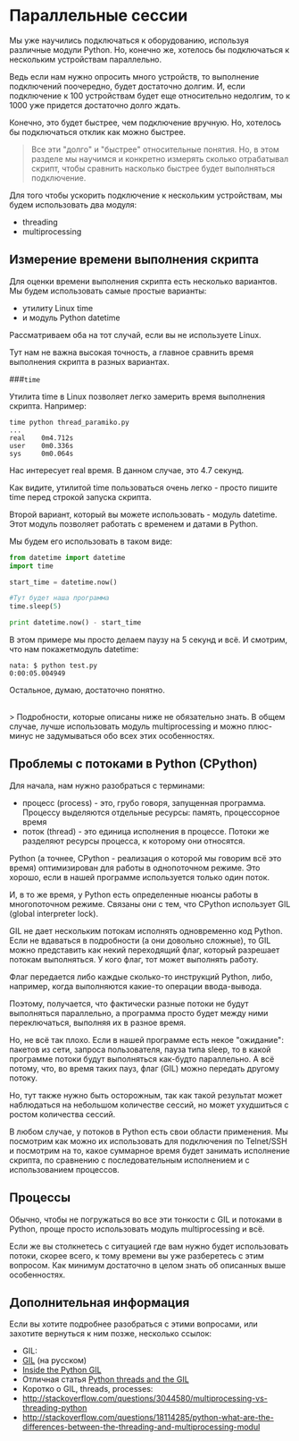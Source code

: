 # Параллельные сессии

Мы уже научились подключаться к оборудованию, используя различные модули Python. Но, конечно же, хотелось бы подключаться к нескольким устройствам параллельно.

Ведь если нам нужно опросить много устройств, то выполнение подключений поочередно, будет достаточно долгим.
И, если подключение к 100 устройствам будет еще относительно недолгим, то к 1000 уже придется достаточно долго ждать.

Конечно, это будет быстрее, чем подключение вручную. Но, хотелось бы подключаться отклик как можно быстрее.

> Все эти "долго" и "быстрее" относительные понятия. Но, в этом разделе мы научимся и конкретно измерять сколько отрабатывал скрипт, чтобы сравнить насколько быстрее будет выполняться подключение.

Для того чтобы ускорить подключение к нескольким устройствам, мы будем использовать два модуля:
* threading
* multiprocessing

## Измерение времени выполнения скрипта

Для оценки времени выполнения скрипта есть несколько вариантов. Мы будем использовать самые простые варианты:
* утилиту Linux time
* и модуль Python datetime

Рассматриваем оба на тот случай, если вы не используете Linux.

Тут нам не важна высокая точность, а главное сравнить время выполнения скрипта в разных вариантах.

###```time```

Утилита time в Linux позволяет легко замерить время выполнения скрипта. Например:
```
time python thread_paramiko.py
...
real    0m4.712s
user    0m0.336s
sys     0m0.064s
```

Нас интересует real время. В данном случае, это 4.7 секунд.

Как видите, утилитой time пользоваться очень легко - просто пишите time перед строкой запуска скрипта.

Второй вариант, который вы можете использовать - модуль datetime.
Этот модуль позволяет работать с временем и датами в Python.

Мы будем его использовать в таком виде:
```python
from datetime import datetime
import time

start_time = datetime.now()

#Тут будет наша программа
time.sleep(5)

print datetime.now() - start_time
```

В этом примере мы просто делаем паузу на 5 секунд и всё. И смотрим, что нам покажетмодуль datetime:
```
nata: $ python test.py
0:00:05.004949
```

Остальное, думаю, достаточно понятно.

<br>
> Подробности, которые описаны ниже не обязательно знать. В общем случае, лучше использовать модуль multiprocessing и можно плюс-минус не задумываться обо всех этих особенностях. 


## Проблемы с потоками в Python (CPython)
Для начала, нам нужно разобраться с терминами:
* процесс (process) - это, грубо говоря, запущенная программа. Процессу выделяются отдельные ресурсы: память, процессорное время
* поток (thread) - это единица исполнения в процессе. Потоки же разделяют ресурсы процесса, к которому они относятся.

Python (а точнее, CPython - реализация о которой мы говорим всё это время) оптимизирован для работы в однопоточном режиме. Это хорошо, если в нашей программе используется только один поток.

И, в то же время, у Python есть определенные нюансы работы в многопоточном режиме. Связаны они с тем, что CPython использует GIL (global interpreter lock).

GIL не дает нескольким потокам исполнять одновременно код Python.
Если не вдаваться в подробности (а они довольно сложные), то GIL можно представить как некий переходящий флаг, который разрешает потокам выполняться.
У кого флаг, тот может выполнять работу.

Флаг передается либо каждые сколько-то инструкций Python, либо, например, когда выполняются какие-то операции ввода-вывода.

Поэтому, получается, что фактически разные потоки не будут выполняться параллельно, а программа просто будет между ними переключаться, выполняя их в разное время.

Но, не всё так плохо. Если в нашей программе есть некое "ожидание": пакетов из сети, запроса пользователя, пауза типа sleep, то в какой программе потоки будут выполняться как-будто параллельно.
А всё потому, что, во время таких пауз, флаг (GIL) можно передать другому потоку.

Но, тут также нужно быть осторожным, так как такой результат может наблюдаться на небольшом количестве сессий, но может ухудшиться с ростом количества сессий.

В любом случае, у потоков в Python есть свои области применения. Мы посмотрим как можно их использовать для подключения по Telnet/SSH и посмотрим на то, какое суммарное время будет занимать исполнение скрипта, по сравнению с последовательным исполнением и с использованием процессов.

## Процессы

Обычно, чтобы не погружаться во все эти тонкости с GIL и потоками в Python, проще просто использовать модуль multiprocessing и всё.

Если же вы столкнетесь с ситуацией где вам нужно будет использовать потоки, скорее всего, к тому времени вы уже разберетесь с этим вопросом. Как минимум достаточно в целом знать об описанных выше особенностях.

## Дополнительная информация

Если вы хотите подробнее разобраться с этими вопросами, или захотите вернуться к ним позже, несколько ссылок:
* GIL:
 * [GIL](http://asvetlov.blogspot.com/2011/07/gil.html) (на русском)
 * [Inside the Python GIL](http://www.dabeaz.com/python/GIL.pdf)
* Отличная статья [Python threads and the GIL](http://jessenoller.com/blog/2009/02/01/python-threads-and-the-global-interpreter-lock)
* Коротко о GIL, threads, processes:
 * http://stackoverflow.com/questions/3044580/multiprocessing-vs-threading-python
 * http://stackoverflow.com/questions/18114285/python-what-are-the-differences-between-the-threading-and-multiprocessing-modul
